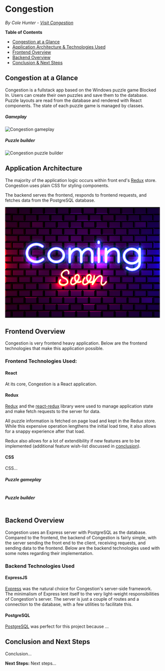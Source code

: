 # Congestion
*By Cole Hunter - [Visit Congestion](https://congestion-puzzle.herokuapp.com/)*

**Table of Contents**
* [Congestion at a Glance](#congestion-at-a-glance)
* [Application Architecture & Technologies Used](#application-architecture) 
* [Frontend Overview](#frontend-overview)
* [Backend Overview](#backend-overview)
* [Conclusion & Next Steps](#conclusion-and-next-steps)

## Congestion at a Glance
Congestion is a fullstack app based on the Windows puzzle game Blocked In. Users can create their own puzzles and save them to the database. Puzzle layouts are read from the database and rendered with React components. The state of each puzzle game is managed by classes.

##### Gameplay
![Congestion gameplay](/readme-resources/congestion-demo-1.gif)

##### Puzzle builder
![Congestion puzzle builder](/readme-resources/congestion-demo-2.gif)

## Application Architecture
The majority of the application logic occurs within front end's [Redux](https://redux.js.org/) store. Congestion uses plain CSS for styling components. 

The backend serves the frontend, responds to frontend requests, and fetches data from the PostgreSQL database.

![Congestion application architecture](/readme-resources/congestion-demo-3.jpg)

## Frontend Overview
Congestion is very frontend heavy application. Below are the frontend technologies that make this application possible. 

### Frontend Technologies Used:
#### React
At its core, Congestion is a React application. 

#### Redux
[Redux](https://redux.js.org/) and the [react-redux](https://react-redux.js.org/) library were used to manage application state and make fetch requests to the server for data. 

All puzzle information is fetched on page load and kept in the Redux store. While this expensive operation lengthens the initial load time, it also allows for a snappy experience after that load.

Redux also allows for a lot of extendibility if new features are to be implemented (additional feature wish-list discussed in [conclusion](#conclusion-and-next-steps)). 

#### CSS
CSS...

##### Puzzle gameplay
```jsx
```

##### Puzzle builder
```jsx
```

## Backend Overview
Congestion uses an Express server with PostgreSQL as the database. Compared to the frontend, the backend of Congestion is fairly simple, with the server sending the front end to the client, receiving requests, and sending data to the frontend. Below are the backend technologies used with some notes regarding their implementation. 

### Backend Technologies Used
#### ExpressJS
[Express](https://expressjs.com/) was the natural choice for Congestion's server-side framework. The minimalism of Express lent itself to the very light-weight responsibilities of Congestion's server. The server is just a couple of routes and a connection to the database, with a few utilities to facilitate this. 

#### PostgreSQL
[PostgreSQL](https://www.mongodb.com/) was perfect for this project because ...  

## Conclusion and Next Steps
Conclusion...

**Next Steps:** Next steps...
